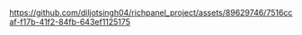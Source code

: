 

https://github.com/diljotsingh04/richpanel_project/assets/89629746/7516ccaf-f17b-41f2-84fb-643ef1125175

